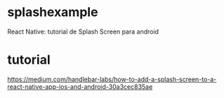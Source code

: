 # splashexample
React Native: tutorial de Splash Screen para android

# tutorial
https://medium.com/handlebar-labs/how-to-add-a-splash-screen-to-a-react-native-app-ios-and-android-30a3cec835ae